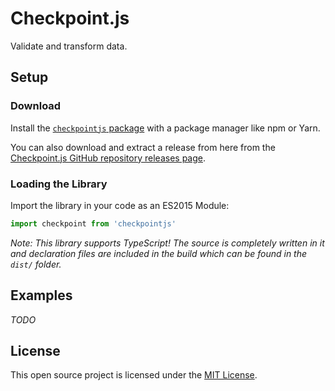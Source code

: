# Checkpoint.js
Validate and transform data.

## Setup
### Download
Install the [`checkpointjs` package](https://npmjs.com/package/checkpointjs) with a package manager like npm or Yarn.

You can also download and extract a release from here from the [Checkpoint.js GitHub repository releases page](https://github.com/IsaacLean/checkpointjs/releases).

### Loading the Library
Import the library in your code as an ES2015 Module:
```javascript
import checkpoint from 'checkpointjs'
```

*Note: This library supports TypeScript! The source is completely written in it and declaration files are included in the build which can be found in the `dist/` folder.*

## Examples
*TODO*

## License
This open source project is licensed under the [MIT License](https://github.com/IsaacLean/checkpointjs/blob/master/LICENSE).